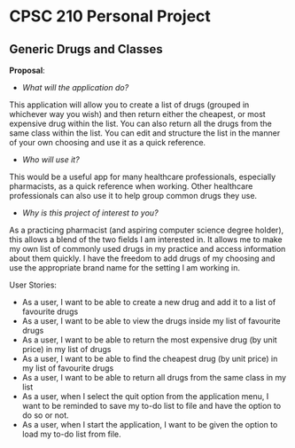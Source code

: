 # CPSC 210 Personal Project

## Generic Drugs and Classes

**Proposal**:
- *What will the application do?*

This application will allow you to create a list of drugs (grouped in whichever way you wish)
and then return either the cheapest, or most expensive drug within the list. You can also return
all the drugs from the same class within the list. You can edit and structure the list in the manner of
your own choosing and use it as a quick reference.

- *Who will use it?*

This would be a useful app for many healthcare professionals,
especially pharmacists, as a quick reference when working. Other healthcare professionals can also
use it to help group common drugs they use.

- *Why is this project of interest to you?*
 
As a practicing pharmacist (and aspiring computer science
degree holder), this allows a blend of the two fields I am
interested in. It allows me to make my own list of commonly used
drugs in my practice and access information about them quickly. I have the freedom to add
drugs of my choosing and use the appropriate brand name for the setting I am working in.

User Stories:

- As a user, I want to be able to create a new drug and add it to a list of favourite drugs
- As a user, I want to be able to view the drugs inside my list of favourite drugs
- As a user, I want to be able to return the most expensive drug (by unit price) in my list of drugs
- As a user, I want to be able to find the cheapest drug (by unit price) in my list of favourite drugs
- As a user, I want to be able to return all drugs from the same class in my list
- As a user, when I select the quit option from the application menu, I want to be reminded to save my to-do list to file and have the option to do so or not.
- As a user, when I start the application, I want to be given the option to load my to-do list from file.
